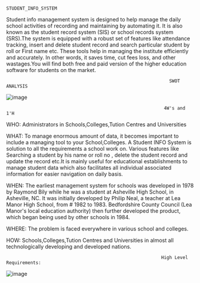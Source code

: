                                                            STUDENT_INFO_SYSTEM     
Student info management system is designed to help manage the daily school activities of recording and maintaining by automating it. It is also known as the student record system (SIS) or school records system (SRS).The system is equipped with a robust set of features like attendance tracking, insert and delete student record and search particular student by roll or First name etc. These tools help in managing the institute efficiently and accurately. In other words, it saves time, cut fees loss, and other wastages.You will find both free and paid version of the higher education software for students on the market. 


                                                                 SWOT ANALYSIS
                                                                 
   ![image](https://user-images.githubusercontent.com/81459871/132116559-288f9fff-4a8a-465c-b489-6c1f7d565e6c.png)
                                                               
                                                               
                                                               4W's and 1'H
                                                               
WHO:  Administrators in Schools,Colleges,Tution Centres and Universities


WHAT: To manage enormous amount of data, it becomes important to include a managing tool to your School,Colleges. A Student INFO System is solution to all the requirements a school work on. Various features like Searching a student by his name or roll no , delete the student record and update the record etc.It is mainly useful for educational establishments to manage student data which also facilitates all individual associated information for easier navigation on daily basis. 


WHEN:  The earliest management system for schools was developed in 1978 by Raymond Bily while he was a student at Asheville High School, in Asheville, NC. It was initially developed by Philip Neal, a teacher at Lea Manor High School, from # 1982 to 1983. Bedfordshire County Council (Lea Manor's local education authority) then further developed the product, which began being used by other schools in 1984.


WHERE:  The problem is faced everywhere in various school and colleges.


HOW:  Schools,Colleges,Tution Centres and Universities in almost all technologically developing and developed nations.

                                                              High Level Requirements:
                                                              
 
![image](https://user-images.githubusercontent.com/81459871/132116727-24914162-0949-4e03-bfdf-f32c585c3ff5.png)



